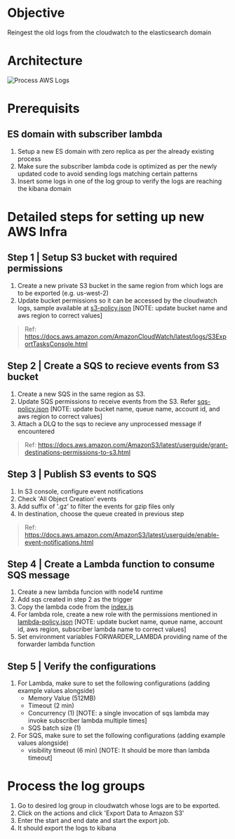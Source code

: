 # Objective
Reingest the old logs from the cloudwatch to the elasticsearch domain

# Architecture
![Process AWS Logs](https://i.ibb.co/Cs94wbX/aws-infra.png "Process AWS Logs")

# Prerequisits
## ES domain with subscriber lambda
1. Setup a new ES domain with zero replica as per the already existing process
2. Make sure the subscriber lambda code is optimized as per the newly updated code to avoid sending logs matching certain patterns
3. Insert some logs in one of the log group to verify the logs are reaching the kibana domain

# Detailed steps for setting up new AWS Infra 

## Step 1 | Setup S3 bucket with required permissions
1. Create a new private S3 bucket in the same region from which logs are to be exported (e.g. us-west-2)
2. Update bucket permissions so it can be accessed by the cloudwatch logs, sample available at [s3-policy.json](./policies/s3-policy.json) [NOTE: update bucket name and aws region to correct values]  

>Ref: https://docs.aws.amazon.com/AmazonCloudWatch/latest/logs/S3ExportTasksConsole.html


## Step 2 | Create a SQS to recieve events from S3 bucket
1. Create a new SQS in the same region as S3.
2. Update SQS permissions to receive events from the S3. Refer [sqs-policy.json](./policies/sqs-policy.json) [NOTE: update bucket name, queue name, account id, and aws region to correct values] 
3. Attach a DLQ to the sqs to recieve any unprocessed message if encountered

>Ref: https://docs.aws.amazon.com/AmazonS3/latest/userguide/grant-destinations-permissions-to-s3.html 

## Step 3 | Publish S3 events to SQS
1. In S3 console, configure event notifications
2. Check 'All Object Creation' events 
3. Add suffix of '.gz' to filter the events for gzip files only
4. In destination, choose the queue created in previous step

> Ref: https://docs.aws.amazon.com/AmazonS3/latest/userguide/enable-event-notifications.html

## Step 4 | Create a Lambda function to consume SQS message
1. Create a new lambda funcion with node14 runtime
2. Add sqs created in step 2 as the trigger
3. Copy the lambda code from the [index.js](./index.js)
4. For lambda role, create a new role with the permissions mentioned in [lambda-policy.json](./policies/lambda-policy.json) 
[NOTE: update bucket name, queue name, account id, aws region, subscriber lambda name to correct values] 
5. Set environment variables FORWARDER_LAMBDA providing name of the forwarder lambda function

## Step 5 | Verify the configurations
1. For Lambda, make sure to set the following configurations (adding example values alongside)
    - Memory Value (512MB)
    - Timeout (2 min)
    - Concurrency (1) [NOTE: a single invocation of sqs lambda may invoke subscriber lambda multiple times]
    - SQS batch size (1)
2. For SQS, make sure to set the following configurations (adding example values alongside)
    - visibility timeout (6 min) [NOTE: It should be more than lambda timeout]


# Process the log groups
1. Go to desired log group in cloudwatch whose logs are to be exported.
2. Click on the actions and click 'Export Data to Amazon S3' 
3. Enter the start and end date and start the export job.
4. It should export the logs to kibana
